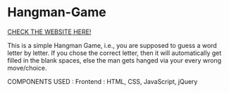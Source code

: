 # Hangman-Game

[CHECK THE WEBSITE HERE!](https://janviaroraa.github.io/Hangman-Game/)

This is a simple Hangman Game, i.e., you are supposed to guess a word letter by letter. If you chose the correct letter, then it will automatically get filled in the blank spaces, else the man gets hanged via your every wrong move/choice.

COMPONENTS USED :
Frontend : HTML, CSS, JavaScript, jQuery
